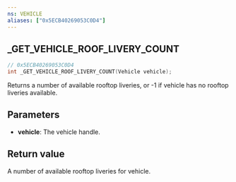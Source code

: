 ```yaml
---
ns: VEHICLE
aliases: ["0x5ECB40269053C0D4"]
---
```

## _GET_VEHICLE_ROOF_LIVERY_COUNT

```c
// 0x5ECB40269053C0D4
int _GET_VEHICLE_ROOF_LIVERY_COUNT(Vehicle vehicle);
```

Returns a number of available rooftop liveries, or -1 if vehicle has no rooftop liveries available.

## Parameters
* **vehicle**: The vehicle handle.

## Return value
A number of available rooftop liveries for vehicle.
